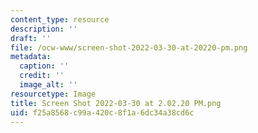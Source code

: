 ```yaml
---
content_type: resource
description: ''
draft: ''
file: /ocw-www/screen-shot-2022-03-30-at-20220-pm.png
metadata:
  caption: ''
  credit: ''
  image_alt: ''
resourcetype: Image
title: Screen Shot 2022-03-30 at 2.02.20 PM.png
uid: f25a8568-c99a-420c-8f1a-6dc34a38cd6c
---
```

